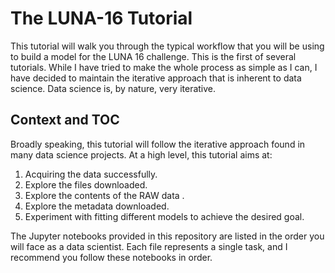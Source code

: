# The LUNA-16 Tutorial

This tutorial will walk you through the typical workflow that you will be using to build a model for the LUNA 16 challenge.
This is the first of several tutorials. While I have tried to make the whole process as simple as I can, I have decided to maintain the iterative approach that is inherent to data science.
Data science is, by nature, very iterative. 

## Context and TOC

Broadly speaking, this tutorial will follow the iterative approach found in many data science projects. At a high level, this tutorial aims at:

1. Acquiring the data successfully.
2. Explore the files downloaded.
3. Explore the contents of the RAW data .
4. Explore the metadata downloaded.
5. Experiment with fitting different models to achieve the desired goal.

The Jupyter notebooks provided in this repository are listed in the order you will face as a data scientist. Each file represents a single task, and I recommend you follow these notebooks in order.
